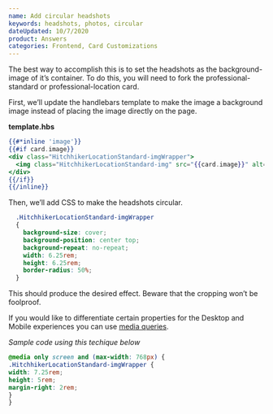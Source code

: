 ```yaml
---
name: Add circular headshots
keywords: headshots, photos, circular
dateUpdated: 10/7/2020
product: Answers
categories: Frontend, Card Customizations
---
```

The best way to accomplish this is to set the headshots as the background-image of it’s container. To do this, you will need to fork the professional-standard or professional-location card.

First, we’ll update the handlebars template to make the image a background image instead of placing the image directly on the page.

**template.hbs**

```hbs
{{#*inline 'image'}}
{{#if card.image}}
<div class="HitchhikerLocationStandard-imgWrapper">
  <img class="HitchhikerLocationStandard-img" src="{{card.image}}" alt="{{#if card.altText}}{{card.altText}}{{/if}}" />
</div>
{{/if}}
{{/inline}}
```

Then, we’ll add CSS to make the headshots circular.

```css
  .HitchhikerLocationStandard-imgWrapper
  {
    background-size: cover;
    background-position: center top;
    background-repeat: no-repeat;
    width: 6.25rem;
    height: 6.25rem;
    border-radius: 50%;
  }
  ```

This should produce the desired effect. Beware that the cropping won’t be foolproof.

If you would like to differentiate certain properties for the Desktop and Mobile experiences you can use [media queries](https://www.w3schools.com/css/css_rwd_mediaqueries.asp).

*Sample code using this techique below*

```css
@media only screen and (max-width: 768px) {
.HitchhikerLocationStandard-imgWrapper {
width: 7.25rem;
height: 5rem;
margin-right: 2rem;
}
}
```